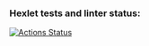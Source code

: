 ### Hexlet tests and linter status:
[![Actions Status](https://github.com/Xenia101010/frontend-project-46/workflows/hexlet-check/badge.svg)](https://github.com/Xenia101010/frontend-project-46/actions)